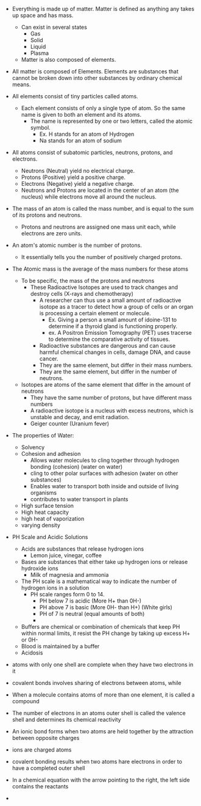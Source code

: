 
- Everything is made up of matter. Matter is defined as anything any takes up space and has mass. 
	- Can exist in several states
		- Gas
		- Solid
		- Liquid
		- Plasma
	- Matter is also composed of elements.
- All matter is composed of Elements. Elements are substances that cannot be broken down into other substances by ordinary chemical means. 
- All elements consist of tiny particles called atoms. 
	- Each element consists of only a single type of atom. So the same name is given to both an element and its atoms.
		- The name is represented by one or two letters, called the atomic symbol.
			- Ex. H stands for an atom of Hydrogen
			- Na stands for an atom of sodium
- All atoms consist of subatomic particles, neutrons, protons, and electrons.
	- Neutrons (Neutral) yield no electrical charge.
	- Protons (Positive) yield a positive charge.
	- Electrons (Negative) yield a negative charge.
	- Neutrons and Protons are located in the center of an atom (the nucleus) while electrons move all around the nucleus. 
- The mass of an atom is called the mass number, and is equal to the sum of its protons and neutrons. 
	- Protons and neutrons are assigned one mass unit each, while electrons are zero units. 
- An atom's atomic number is the number of protons.
	- It essentially tells you the number of positively charged protons. 
- The Atomic mass is the average of the mass numbers for these atoms
	- To be specific, the mass of the protons and neutrons
		- These Radioactive Isotopes are used to track changes and destroy cells (X-rays and chemotherapy)
			- A researcher can thus use a small amount of radioactive isotope as a tracer to detect how a group of cells or an organ is processing a certain element or molecule. 
				- Ex. Giving a person a small amount of idoine-131 to determine if a thyroid gland is functioning properly. 
				- ex. A Positron Emission Tomography (PET) uses tracerse to determine the comparative activity of tissues.
			- Radioactive substances are dangerous and can cause harmful chemical changes in cells, damage DNA, and cause cancer. 
			- They are the same element, but differ in their mass numbers.
			- They are the same element, but differ in the number of neutrons.
	- Isotopes are atoms of the same element that differ in the amount of neutrons
		- They have the same number of protons, but have different mass numbers
		- A radioactive isotope is a nucleus with excess neutrons, which is unstable and decay, and emit radiation. 
		- Geiger counter (Uranium fever)
- The properties of Water:
	- Solvency
	- Cohesion and adhesion
		- Allows water molecules to cling together through hydrogen bonding (cohesion) (water on water)
		- cling to other polar surfaces with adhesion (water on other substances)
		- Enables water to transport both inside and outside of living organisms
		- contributes to water transport in plants
	- High surface tension
	- High heat capacity
	- high heat of vaporization
	- varying density 

- PH Scale and Acidic Solutions 
	- Acids are substances that release hydrogen ions
		- Lemon juice, vinegar, coffee
	- Bases are substances that either take up hydrogen ions or release hydroxide ions 
		- Milk of magnesia and ammonia
	- The PH scale is a mathematical way to indicate the number of hydrogen ions in a solution
		- PH scale ranges form 0 to 14.
			- PH below 7 is acidic (More H+ than 0H-)
			- PH above 7 is basic (More 0H- than H+) (White girls)
			- PH of 7 is neutral (equal amounts of both)
			- 
	- Buffers are chemical or combination of chemicals that keep PH within normal limits, it resist the PH change by taking up excess H+ or 0H-
	- Blood is maintained by a buffer
	- Acidosis

- atoms with only one shell are complete when they have two electrons in it 
- covalent bonds involves sharing of electrons between atoms, while 

- When a molecule contains atoms of more than one element, it is called a compound
- The number of electrons in an atoms outer shell is called the valence shell and determines its chemical reactivity 
- An ionic bond forms when two atoms are held together by the attraction between opposite charges
- ions are charged atoms 
- covalent bonding results when two atoms hare electrons in order to have a completed outer shell 
- In a chemical equation with the arrow pointing to the right, the left side contains the reactants 
- 